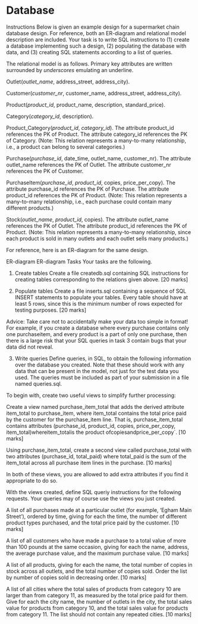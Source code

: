 # Database
Instructions
Below is given an example design for a supermarket chain database design. For reference, both an ER-diagram and relational model description are included. Your task is to write SQL instructions to (1) create a database implementing such a design, (2) populating the database with data, and (3) creating SQL statements according to a list of queries.

The relational model is as follows. Primary key attributes are written surrounded by _underscores_ emulating an underline.

Outlet(_outlet_name_, address_street, address_city).

Customer(_customer_nr_, customer_name, address_street, address_city).

Product(_product_id_, product_name, description, standard_price).

Category(_category_id_, description).

Product_Category(_product\_id_, _category_id_). The attribute product_id references the PK of Product. The attribute category_id references the PK of Category. (Note: This relation represents a many-to-many relationship, i.e., a product can belong to several categories.)

Purchase(_purchase_id_, date_time, outlet_name, customer_nr). The attribute outlet_name references the PK of Outlet. The attribute customer_nr references the PK of Customer.

PurchaseItem(_purchase_id_, _product_id_, copies, price_per_copy). The attribute purchase_id references the PK of Purchase. The attribute product_id references the PK of Product. (Note: This relation represents a many-to-many relationship, i.e., each purchase could contain many different products.)

Stock(_outlet_name_, _product_id_, copies). The attribute outlet_name references the PK of Outlet. The attribute product_id references the PK of Product. (Note: This relation represents a many-to-many relationship, since each product is sold in many outlets and each outlet sells many products.)

For reference, here is an ER-diagram for the same design.

ER-diagram
ER-diagram
Tasks
Your tasks are the following.

1. Create tables
Create a file createdb.sql containing SQL instructions for creating tables corresponding to the relations given above. [20 marks]

2. Populate tables
Create a file inserts.sql containing a sequence of SQL INSERT statements to populate your tables. Every table should have at least 5 rows, since this is the minimum number of rows expected for testing purposes. [20 marks]

Advice: Take care not to accidentally make your data too simple in format! For example, if you create a database where every purchase contains only one purchaseitem, and every product is a part of only one purchase, then there is a large risk that your SQL queries in task 3 contain bugs that your data did not reveal.

3. Write queries
Define queries, in SQL, to obtain the following information over the database you created. Note that these should work with any data that can be present in the model, not just for the test data you used. The queries must be included as part of your submission in a file named queries.sql.

To begin with, create two useful views to simplify further processing:

Create a view named purchase_item_total that adds the derived attribute item_total to purchase_item, where item_total contains the total price paid by the customer for the purchase_item line. That is, purchase_item_total contains attributes (purchase_id, product_id, copies, price_per_copy, item_total)whereitem_totalis the product ofcopiesandprice_per_copy`. [10 marks]

Using purchase_item_total, create a second view called purchase_total with two attributes (purchase_id, total_paid) where total_paid is the sum of the item_total across all purchase item lines in the purchase. [10 marks]

In both of these views, you are allowed to add extra attributes if you find it appropriate to do so.

With the views created, define SQL queriy instructions for the following requests. Your queries may of course use the views you just created.

A list of all purchases made at a particular outlet (for example, ‘Egham Main Street’), ordered by time, giving for each the time, the number of different product types purchased, and the total price paid by the customer. [10 marks]

A list of all customers who have made a purchase to a total value of more than 100 pounds at the same occasion, giving for each the name, address, the average purchase value, and the maximum purchase value. [10 marks]

A list of all products, giving for each the name, the total number of copies in stock across all outlets, and the total number of copies sold. Order the list by number of copies sold in decreasing order. [10 marks]

A list of all cities where the total sales of products from category 10 are larger than from category 11, as measured by the total price paid for them. Give for each the city name, the number of outlets in the city, the total sales value for products from category 10, and the total sales value for products from category 11. The list should not contain any repeated cities. [10 marks]
